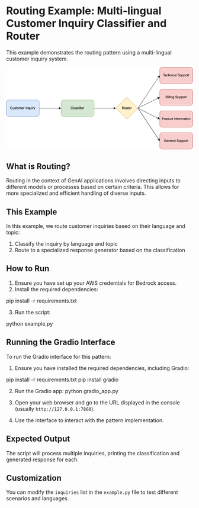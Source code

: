 # Routing Example: Multi-lingual Customer Inquiry Classifier and Router

This example demonstrates the routing pattern using a multi-lingual customer inquiry system.

![overview](diagram.png)

## What is Routing?

Routing in the context of GenAI applications involves directing inputs to different models or processes based on certain criteria. This allows for more specialized and efficient handling of diverse inputs.

## This Example

In this example, we route customer inquiries based on their language and topic:

1. Classify the inquiry by language and topic
2. Route to a specialized response generator based on the classification

## How to Run

1. Ensure you have set up your AWS credentials for Bedrock access.
2. Install the required dependencies:

pip install -r requirements.txt

3. Run the script:

python example.py

## Running the Gradio Interface

To run the Gradio interface for this pattern:

1. Ensure you have installed the required dependencies, including Gradio:

pip install -r requirements.txt pip install gradio

2. Run the Gradio app:
   python gradio_app.py

3. Open your web browser and go to the URL displayed in the console (usually `http://127.0.0.1:7860`).

4. Use the interface to interact with the pattern implementation.

## Expected Output

The script will process multiple inquiries, printing the classification and generated response for each.

## Customization

You can modify the `inquiries` list in the `example.py` file to test different scenarios and languages.
